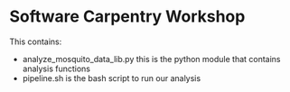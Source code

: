 Software Carpentry Workshop
===========================

This contains:

* analyze_mosquito_data_lib.py this is the python module that contains analysis functions
* pipeline.sh is the bash script to run our analysis